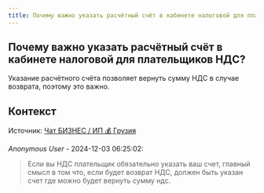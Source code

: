 ```yaml
---
title: Почему важно указать расчётный счёт в кабинете налоговой для плательщиков НДС?
---
```


## Почему важно указать расчётный счёт в кабинете налоговой для плательщиков НДС?

Указание расчётного счёта позволяет вернуть сумму НДС в случае возврата, поэтому это важно.

## Контекст

Источник: [Чат БИЗНЕС / ИП 💰 Грузия](https://t.me/ip_ge)

_Anonymous User_ - 2024-12-03 06:25:02:

> Если вы НДС плательщик обязательно указать ваш счет, главный смысл в том что, если будет возврат НДС, должен быть указан счет где можно будет вернуть сумму ндс.
